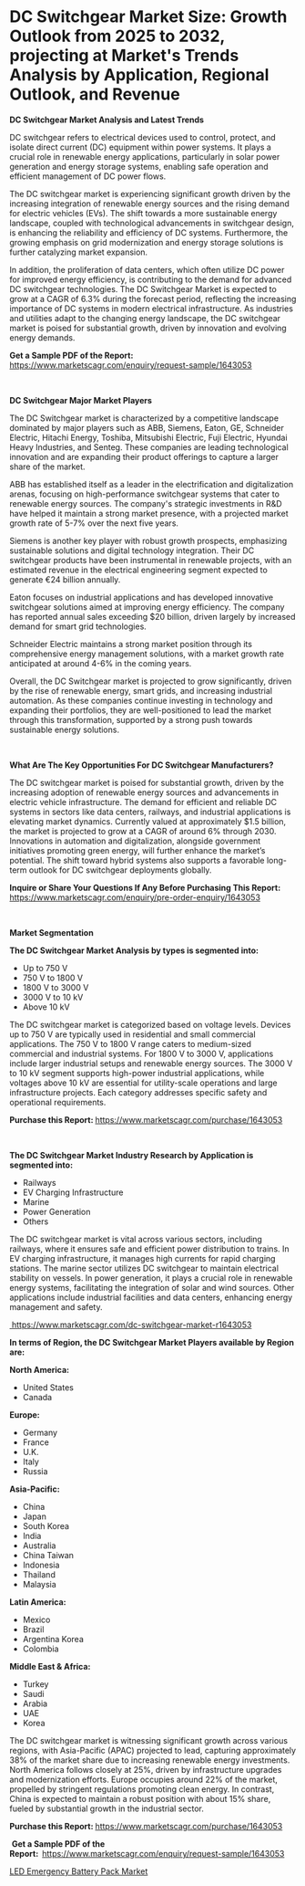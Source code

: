 <p><h1>DC Switchgear Market Size: Growth Outlook from 2025 to 2032, projecting at Market's Trends Analysis by Application, Regional Outlook, and Revenue</h1></p><p><strong>DC Switchgear Market Analysis and Latest Trends</strong></p>
<p><p>DC switchgear refers to electrical devices used to control, protect, and isolate direct current (DC) equipment within power systems. It plays a crucial role in renewable energy applications, particularly in solar power generation and energy storage systems, enabling safe operation and efficient management of DC power flows.</p><p>The DC switchgear market is experiencing significant growth driven by the increasing integration of renewable energy sources and the rising demand for electric vehicles (EVs). The shift towards a more sustainable energy landscape, coupled with technological advancements in switchgear design, is enhancing the reliability and efficiency of DC systems. Furthermore, the growing emphasis on grid modernization and energy storage solutions is further catalyzing market expansion.</p><p>In addition, the proliferation of data centers, which often utilize DC power for improved energy efficiency, is contributing to the demand for advanced DC switchgear technologies. The DC Switchgear Market is expected to grow at a CAGR of 6.3% during the forecast period, reflecting the increasing importance of DC systems in modern electrical infrastructure. As industries and utilities adapt to the changing energy landscape, the DC switchgear market is poised for substantial growth, driven by innovation and evolving energy demands.</p></p>
<p><strong>Get a Sample PDF of the Report:&nbsp;</strong> <a href="https://www.marketscagr.com/enquiry/request-sample/1643053?utm_campaign=3440&utm_medium=2&utm_source=Github&utm_content=ia&utm_term=07042025&utm_id=dc-switchgear">https://www.marketscagr.com/enquiry/request-sample/1643053</a></p>
<p>&nbsp;</p>
<p><strong>DC Switchgear Major Market Players</strong></p>
<p><p>The DC Switchgear market is characterized by a competitive landscape dominated by major players such as ABB, Siemens, Eaton, GE, Schneider Electric, Hitachi Energy, Toshiba, Mitsubishi Electric, Fuji Electric, Hyundai Heavy Industries, and Senteg. These companies are leading technological innovation and are expanding their product offerings to capture a larger share of the market.</p><p>ABB has established itself as a leader in the electrification and digitalization arenas, focusing on high-performance switchgear systems that cater to renewable energy sources. The company's strategic investments in R&D have helped it maintain a strong market presence, with a projected market growth rate of 5-7% over the next five years.</p><p>Siemens is another key player with robust growth prospects, emphasizing sustainable solutions and digital technology integration. Their DC switchgear products have been instrumental in renewable projects, with an estimated revenue in the electrical engineering segment expected to generate €24 billion annually.</p><p>Eaton focuses on industrial applications and has developed innovative switchgear solutions aimed at improving energy efficiency. The company has reported annual sales exceeding $20 billion, driven largely by increased demand for smart grid technologies.</p><p>Schneider Electric maintains a strong market position through its comprehensive energy management solutions, with a market growth rate anticipated at around 4-6% in the coming years. </p><p>Overall, the DC Switchgear market is projected to grow significantly, driven by the rise of renewable energy, smart grids, and increasing industrial automation. As these companies continue investing in technology and expanding their portfolios, they are well-positioned to lead the market through this transformation, supported by a strong push towards sustainable energy solutions.</p></p>
<p>&nbsp;</p>
<p><strong>What Are The Key Opportunities For DC Switchgear Manufacturers?</strong></p>
<p><p>The DC switchgear market is poised for substantial growth, driven by the increasing adoption of renewable energy sources and advancements in electric vehicle infrastructure. The demand for efficient and reliable DC systems in sectors like data centers, railways, and industrial applications is elevating market dynamics. Currently valued at approximately $1.5 billion, the market is projected to grow at a CAGR of around 6% through 2030. Innovations in automation and digitalization, alongside government initiatives promoting green energy, will further enhance the market’s potential. The shift toward hybrid systems also supports a favorable long-term outlook for DC switchgear deployments globally.</p></p>
<p><strong>Inquire or Share Your Questions If Any Before Purchasing This Report:</strong> <a href="https://www.marketscagr.com/enquiry/pre-order-enquiry/1643053?utm_campaign=3440&utm_medium=2&utm_source=Github&utm_content=ia&utm_term=07042025&utm_id=dc-switchgear">https://www.marketscagr.com/enquiry/pre-order-enquiry/1643053</a></p>
<p>&nbsp;</p>
<p><strong>Market Segmentation</strong></p>
<p><strong>The DC Switchgear Market Analysis by types is segmented into:</strong></p>
<p><ul><li>Up to 750 V</li><li>750 V to 1800 V</li><li>1800 V to 3000 V</li><li>3000 V to 10 kV</li><li>Above 10 kV</li></ul></p>
<p><p>The DC switchgear market is categorized based on voltage levels. Devices up to 750 V are typically used in residential and small commercial applications. The 750 V to 1800 V range caters to medium-sized commercial and industrial systems. For 1800 V to 3000 V, applications include larger industrial setups and renewable energy sources. The 3000 V to 10 kV segment supports high-power industrial applications, while voltages above 10 kV are essential for utility-scale operations and large infrastructure projects. Each category addresses specific safety and operational requirements.</p></p>
<p><strong>Purchase this Report:&nbsp;</strong><a href="https://www.marketscagr.com/purchase/1643053?utm_campaign=3440&utm_medium=2&utm_source=Github&utm_content=ia&utm_term=07042025&utm_id=dc-switchgear">https://www.marketscagr.com/purchase/1643053</a></p>
<p>&nbsp;</p>
<p><strong>The DC Switchgear Market Industry Research by Application is segmented into:</strong></p>
<p><ul><li>Railways</li><li>EV Charging Infrastructure</li><li>Marine</li><li>Power Generation</li><li>Others</li></ul></p>
<p><p>The DC switchgear market is vital across various sectors, including railways, where it ensures safe and efficient power distribution to trains. In EV charging infrastructure, it manages high currents for rapid charging stations. The marine sector utilizes DC switchgear to maintain electrical stability on vessels. In power generation, it plays a crucial role in renewable energy systems, facilitating the integration of solar and wind sources. Other applications include industrial facilities and data centers, enhancing energy management and safety.</p></p>
<p><a href="https://www.marketscagr.com/dc-switchgear-market-r1643053?utm_campaign=3440&utm_medium=2&utm_source=Github&utm_content=ia&utm_term=07042025&utm_id=dc-switchgear">&nbsp;https://www.marketscagr.com/dc-switchgear-market-r1643053</a></p>
<p><strong>In terms of Region, the DC Switchgear Market Players available by Region are:</strong></p>
<p>
    <p> <strong> North America: </strong>
        <ul>
            <li>United States</li>
            <li>Canada</li>
        </ul>
        </p> 
    <p> <strong> Europe: </strong>
        <ul>
            <li>Germany</li>
            <li>France</li>
            <li>U.K.</li>
            <li>Italy</li>
            <li>Russia</li>
        </ul>
        </p> 
    <p> <strong> Asia-Pacific: </strong>
        <ul>
            <li>China</li>
            <li>Japan</li>
            <li>South Korea</li>
            <li>India</li>
            <li>Australia</li>
            <li>China Taiwan</li>
            <li>Indonesia</li>
            <li>Thailand</li>
            <li>Malaysia</li>
        </ul>
        </p> 
    <p> <strong> Latin America: </strong>
        <ul>
            <li>Mexico</li>
            <li>Brazil</li>
            <li>Argentina Korea</li>
            <li>Colombia</li>
        </ul>
        </p> 
    <p> <strong> Middle East & Africa: </strong>
        <ul>
            <li>Turkey</li>
            <li>Saudi</li>
            <li>Arabia</li>
            <li>UAE</li>
            <li>Korea</li>
        </ul>
    </p>
    </p>
<p><p>The DC switchgear market is witnessing significant growth across various regions, with Asia-Pacific (APAC) projected to lead, capturing approximately 38% of the market share due to increasing renewable energy investments. North America follows closely at 25%, driven by infrastructure upgrades and modernization efforts. Europe occupies around 22% of the market, propelled by stringent regulations promoting clean energy. In contrast, China is expected to maintain a robust position with about 15% share, fueled by substantial growth in the industrial sector.</p></p>
<p><strong>Purchase this Report: </strong><a href="https://www.marketscagr.com/purchase/1643053?utm_campaign=3440&utm_medium=2&utm_source=Github&utm_content=ia&utm_term=07042025&utm_id=dc-switchgear">https://www.marketscagr.com/purchase/1643053</a></p>
<p>&nbsp;<strong>Get a Sample PDF of the Report:&nbsp;&nbsp;</strong><a href="https://www.marketscagr.com/enquiry/request-sample/1643053?utm_campaign=3440&utm_medium=2&utm_source=Github&utm_content=ia&utm_term=07042025&utm_id=dc-switchgear">https://www.marketscagr.com/enquiry/request-sample/1643053</a></p>
<p><strong></strong></p>
<p><p><a href="https://github.com/fraryatena85/Market-Research-Report-List-1/blob/main/led-emergency-battery-pack-market.md?utm_campaign=3440&utm_medium=2&utm_source=Github&utm_content=ia&utm_term=07042025&utm_id=dc-switchgear">LED Emergency Battery Pack Market</a></p></p>